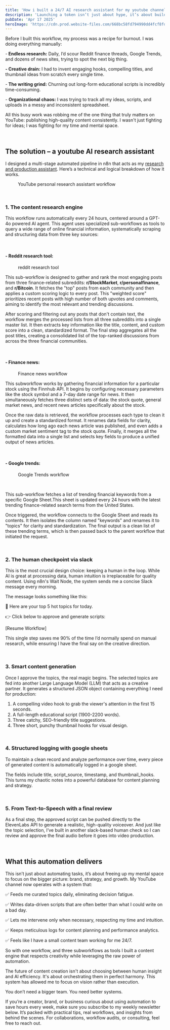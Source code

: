 ```yaml
---
title: 'How i built a 24/7 AI research assistant for my youtube channel'
description: 'Launching a token isn’t just about hype, it’s about building real value and sustainable momentum. Learn what it took my team and I to 2x our community.'
pubDate: 'Apr 17 2025'
heroImage: 'https://cdn.prod.website-files.com/668bc58fd794990dd4fcf8fd/686f0e10f6001635f5188327_From%20Burnout%20to%20Automation.jpg'
---
```


<p id="">Before I built this workflow, my process was a recipe for burnout. I was doing everything manually:</p><p id="">-<strong id=""> Endless research:</strong> Daily, I’d scour Reddit finance threads, Google Trends, and dozens of news sites, trying to spot the next big thing.</p><p id=""><strong id="">- Creative drain:</strong> I had to invent engaging hooks, compelling titles, and thumbnail ideas from scratch every single time.</p><p id="">-<strong id=""> The writing grind:</strong> Churning out long-form educational scripts is incredibly time-consuming.</p><p id="">- <strong id="">Organizational chaos:</strong> I was trying to track all my ideas, scripts, and uploads in a messy and inconsistent spreadsheet.</p><p id="">All this busy work was robbing me of the one thing that truly matters on YouTube: publishing high-quality content consistently. I wasn't just fighting for ideas; I was fighting for my time and mental space.</p><p id="">‍</p><h2 id="">The solution – a youtube AI research assistant</h2><p id="">I designed a multi-stage automated pipeline in n8n that acts as my <a href="https://github.com/Toms-x/automation-projects/tree/main/script-generator" id="">research and production assistant</a>. Here’s a technical and logical breakdown of how it works.</p><figure id="" class="w-richtext-figure-type-image w-richtext-align-center" data-rt-type="image" data-rt-align="center"><div id=""><img src="https://cdn.prod.website-files.com/668bc58fd794990dd4fcf8fd/686f08007d3153764da1c2c7_AD_4nXfCl3CQuybhemsjepfjdZTpBsJDBYI6XD6EEY6mz_yKMqkz5yNYjP3_Lg-Y2NdsVUdHWNSK_PrLBwJXhn50um1at4UmMd1hn4Yp6sCV1aAOKRpyNP3BKxktk4ag1p6EIQyveuR_7w.png" width="auto" height="auto" alt="" loading="auto" id=""></div><figcaption id="">YouTube personal research assistant workflow</figcaption></figure><p id="">‍</p><h3 id="">1. The content research engine</h3><p id="">This workflow runs automatically every 24 hours, centered around a GPT-4o powered AI agent. This agent uses specialized sub-workflows as tools to query a wide range of online financial information, systematically scraping and structuring data from three key sources:</p><p id="">‍</p><h4 id="">- Reddit research tool: </h4><figure id="" class="w-richtext-figure-type-image w-richtext-align-center" data-rt-type="image" data-rt-align="center"><div id=""><img src="https://cdn.prod.website-files.com/668bc58fd794990dd4fcf8fd/68727aa2d7b8488590708da7_AD_4nXe8eykFUctUxrRVoqssIMCq_Fn_Z8yT6oicDZJESVHSTu5m7UP6OOcSRq91CqH7KoX9gJNYLivomf6mGu-_3m4f10SJwYoPe1cYCFxIsCkQVX81r8R20EnclrOOWloX2LwTrm43Sg.png" width="auto" height="auto" alt="" loading="auto" id=""></div><figcaption id="">reddit research tool</figcaption></figure><p id="">This sub-workflow is designed to gather and rank the most engaging posts from three finance-related subreddits: <strong id="">r/StockMarket</strong>, <strong id="">r/personalfinance</strong>, and <strong id="">r/Bitcoin</strong>. It fetches the "top" posts from each community and then applies a custom scoring logic to every post. This "weighted score" prioritizes recent posts with high number of both upvotes and comments, aiming to identify the most relevant and trending discussions.</p><p id="">After scoring and filtering out any posts that don't contain text, the workflow merges the processed lists from all three subreddits into a single master list. It then extracts key information like the title, content, and custom score into a clean, standardized format. The final step aggregates all the post titles, creating a consolidated list of the top-ranked discussions from across the three financial communities. </p><p id="">‍</p><h4 id="">- Finance news: </h4><figure id="" class="w-richtext-figure-type-image w-richtext-align-center" data-rt-type="image" data-rt-align="center"><div id=""><img src="https://cdn.prod.website-files.com/668bc58fd794990dd4fcf8fd/68727aa2d7b8488590708da4_AD_4nXdGaV693yxE3QaUDhl8LHLfb92XhWsZAGt_UrqMQFPYyHnxsSNA0mdBzVr21ZG4QgSc87VAMgRMh3JRVqyTTw-s8X-UX_Zgp_CfGn42otylu7oy_FIpPu_ZmOYmjFMb6pB83tePGQ.png" width="auto" height="auto" alt="" loading="auto" id=""></div><figcaption id="">Finance news workflow</figcaption></figure><p id="">This subworkflow works by gathering financial information for a particular stock using the Finnhub API. It begins by configuring necessary parameters like the stock symbol and a 7-day date range for news. It then simultaneously fetches three distinct sets of data: the stock quote, general market news, and recent news articles specifically about the stock.</p><p id="">Once the raw data is retrieved, the workflow processes each type to clean it up and create a standardized format. It renames data fields for clarity, calculates how long ago each news article was published, and even adds a custom market sentiment tag to the stock quote. Finally, it merges all the formatted data into a single list and selects key fields to produce a unified output of news articles. </p><p>‍</p><h4 id="">- Google trends: </h4><figure id="" class="w-richtext-figure-type-image w-richtext-align-center" data-rt-type="image" data-rt-align="center"><div id=""><img src="https://cdn.prod.website-files.com/668bc58fd794990dd4fcf8fd/68727aa2d7b8488590708d9f_AD_4nXfhQTaeiULvMCHDOPoSDWXRQlTc6Rao0ywuoCAHwEWGv3vW5DoDdwpSRTT5hG6XSUc4Dz_rt_njPOIH7c_HzWnApsbTRH55VnWNFpSPuPhJmqhzU9QhP0QQyyurFKGzVCOQ_9q2Pw.png" width="auto" height="auto" alt="" loading="auto" id=""></div><figcaption id="">Google Trends workflow</figcaption></figure><p id="">‍</p><p id="">This sub-workflow fetches a list of trending financial keywords from a specific Google Sheet.This sheet is updated every 24 hours with the latest trending finance-related search terms from the United States.</p><p id="">Once triggered, the workflow connects to the Google Sheet and reads its contents. It then isolates the column named "keywords" and renames it to "topics" for clarity and standardization. The final output is a clean list of these trending terms, which is then passed back to the parent workflow that initiated the request.</p><p id="">‍</p><h3 id="">2. The human checkpoint via slack</h3><p id="">This is the most crucial design choice: keeping a human in the loop. While AI is great at processing data, human intuition is irreplaceable for quality content. Using n8n's Wait Node, the system sends me a concise Slack message every morning.</p><p id="">The message looks something like this:</p><p id="">📌 Here are your top 5 hot topics for today.</p><p id="">👉 Click below to approve and generate scripts:</p><p id="">[Resume Workflow]</p><p id="">This single step saves me 90% of the time I’d normally spend on manual research, while ensuring I have the final say on the creative direction.</p><p id="">‍</p><h3 id="">3. Smart content generation</h3><p id="">Once I approve the topics, the real magic begins. The selected topics are fed into another Large Language Model (LLM) that acts as a creative partner. It generates a structured JSON object containing everything I need for production:</p><ol id=""><li id="">A compelling video hook to grab the viewer's attention in the first 15 seconds.</li><li id="">A full-length educational script (1900-2200 words).</li><li id="">Three catchy, SEO-friendly title suggestions.</li><li id="">Three short, punchy thumbnail hooks for visual design.</li></ol><p id="">‍</p><h3 id="">4. Structured logging with google sheets</h3><p id="">To maintain a clean record and analyze performance over time, every piece of generated content is automatically logged in a google sheet.</p><p id="">The fields include title, script_source, timestamp, and thumbnail_hooks. This turns my chaotic notes into a powerful database for content planning and strategy.</p><p id="">‍</p><h3 id="">5. From Text-to-Speech with a final review</h3><p id="">As a final step, the approved script can be pushed directly to the ElevenLabs API to generate a realistic, high-quality voiceover. And just like the topic selection, I’ve built in another slack-based human check so I can review and approve the final audio before it goes into video production.</p><p id="">‍</p><h2 id="">What this automation delivers</h2><p id="">This isn’t just about automating tasks, it’s about freeing up my mental space to focus on the bigger picture: brand, strategy, and growth. My YouTube channel now operates with a system that:</p><p id="">✅ Feeds me curated topics daily, eliminating decision fatigue.</p><p id="">✅ Writes data-driven scripts that are often better than what I could write on a bad day.</p><p id="">✅ Lets me intervene only when necessary, respecting my time and intuition.</p><p id="">✅ Keeps meticulous logs for content planning and performance analytics.</p><p id="">✅ Feels like I have a small content team working for me 24/7.</p><p id="">So with one workflow, and three subworkflows as tools I built a content engine that respects creativity while leveraging the raw power of automation.</p><p id="">The future of content creation isn't about choosing between human insight and AI efficiency. It's about orchestrating them in perfect harmony. This system has allowed me to focus on vision rather than execution.</p><p id="">You don’t need a bigger team. You need better systems.</p><p id="">If you’re a creator, brand, or business curious about using automation to save hours every week, make sure you subscribe to my weekly newsletter below. It’s packed with practical tips, real workflows, and insights from behind the scenes. For collaborations, workflow audits, or consulting, feel free to reach out.</p><p id="">‍</p>